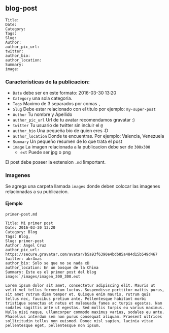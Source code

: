 ## blog-post

```
Title:
Date:
Category:
Tags:
Slug:
Author:
author_pic_url:
twitter:
author_bio:
author_location:
Summary:
image:
```

### Caracteristicas de la publicacion:

* `Date` debe ser en este formato: 2016-03-30 13:20
* `Category` una sola categoria.
* `Tags` Maximo de 3 separados por comas `,`
* `Slug` Debe estar relacionado con el titulo por ejemplo: `my-super-post`
* `Author` Tu nombre y Apellido
* `author_pic_url` Url de tu avatar recomendamos gravatar :)
* `twitter` Tu usuario de twitter sin incluir el `@`
* `author_bio` Una pequeña bio de quien eres :D
* `author_location` Donde te encuentras. Por ejemplo: Valencia, Venezuela
* `Summary` Un pequeño resumen de lo que trata el post
* `image` La imagen relacionada a la publicacion debe ser de `300x300`
    * `ext` Puede ser jpg o png

El post debe poseer la extension `.md` !important.

### Imagenes

Se agrega una carpeta llamada `images` donde deben colocar las imagenes relacionadas a su publicacion.

#### Ejemplo

`primer-post.md`

```
Title: Mi primer post
Date: 2016-03-30 13:20
Category: Blog
Tags: Blog,
Slug: primer-post
Author: Angel Cruz
author_pic_url: https://secure.gravatar.com/avatar/b5a93f6390e4bdb85a484d15b549d467
twitter: abr4xas
author_bio: Solo se que no se nada xD
author_location: En un bosque de la China
Summary: Este es el primer post del blog
image: /images/imagen_300_300.ext

Lorem ipsum dolor sit amet, consectetur adipiscing elit. Mauris ut velit vel tellus fermentum luctus. Suspendisse porttitor mattis purus, sit amet rutrum diam tempor et. Quisque enim mauris, rutrum quis tellus nec, faucibus pretium ante. Pellentesque habitant morbi tristique senectus et netus et malesuada fames ac turpis egestas. Nam sodales sagittis ante ut egestas. Sed mollis turpis eu varius maximus. Nulla nisi neque, ullamcorper commodo maximus varius, sodales eu ante. Phasellus interdum sem non purus consequat aliquam. Praesent ultrices sollicitudin tellus non euismod. Donec nisl sapien, lacinia vitae pellentesque eget, pellentesque non ipsum.



```

